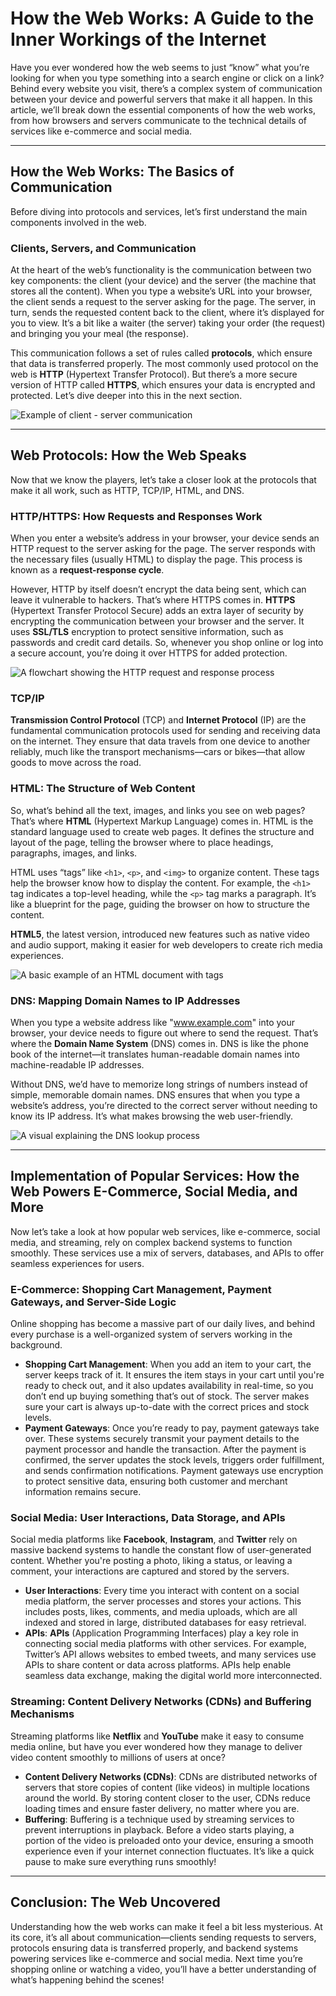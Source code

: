 # How the Web Works: A Guide to the Inner Workings of the Internet

Have you ever wondered how the web seems to just “know” what you’re looking for when you type something into a search engine or click on a link? Behind every website you visit, there’s a complex system of communication between your device and powerful servers that make it all happen. In this article, we’ll break down the essential components of how the web works, from how browsers and servers communicate to the technical details of services like e-commerce and social media.

---

## How the Web Works: The Basics of Communication

Before diving into protocols and services, let’s first understand the main components involved in the web.

### Clients, Servers, and Communication

At the heart of the web’s functionality is the communication between two key components: the client (your device) and the server (the machine that stores all the content). When you type a website’s URL into your browser, the client sends a request to the server asking for the page. The server, in turn, sends the requested content back to the client, where it’s displayed for you to view. It’s a bit like a waiter (the server) taking your order (the request) and bringing you your meal (the response).

This communication follows a set of rules called **protocols**, which ensure that data is transferred properly. The most commonly used protocol on the web is **HTTP** (Hypertext Transfer Protocol). But there’s a more secure version of HTTP called **HTTPS**, which ensures your data is encrypted and protected. Let’s dive deeper into this in the next section.

![Example of client - server communication](images/client-server-model.png)

---

## Web Protocols: How the Web Speaks

Now that we know the players, let’s take a closer look at the protocols that make it all work, such as HTTP, TCP/IP, HTML, and DNS.

### HTTP/HTTPS: How Requests and Responses Work

When you enter a website’s address in your browser, your device sends an HTTP request to the server asking for the page. The server responds with the necessary files (usually HTML) to display the page. This process is known as a **request-response cycle**.

However, HTTP by itself doesn’t encrypt the data being sent, which can leave it vulnerable to hackers. That’s where HTTPS comes in. **HTTPS** (Hypertext Transfer Protocol Secure) adds an extra layer of security by encrypting the communication between your browser and the server. It uses **SSL/TLS** encryption to protect sensitive information, such as passwords and credit card details. So, whenever you shop online or log into a secure account, you’re doing it over HTTPS for added protection.

![A flowchart showing the HTTP request and response process](images/http-request-process.png)

### TCP/IP

**Transmission Control Protocol** (TCP) and **Internet Protocol** (IP) are the fundamental communication protocols used for sending and receiving data on the internet. They ensure that data travels from one device to another reliably, much like the transport mechanisms—cars or bikes—that allow goods to move across the road.

### HTML: The Structure of Web Content

So, what’s behind all the text, images, and links you see on web pages? That’s where **HTML** (Hypertext Markup Language) comes in. HTML is the standard language used to create web pages. It defines the structure and layout of the page, telling the browser where to place headings, paragraphs, images, and links.

HTML uses “tags” like `<h1>`, `<p>`, and `<img>` to organize content. These tags help the browser know how to display the content. For example, the `<h1>` tag indicates a top-level heading, while the `<p>` tag marks a paragraph. It’s like a blueprint for the page, guiding the browser on how to structure the content.

**HTML5**, the latest version, introduced new features such as native video and audio support, making it easier for web developers to create rich media experiences.

![A basic example of an HTML document with tags](images/basic-html-structure.png)

### DNS: Mapping Domain Names to IP Addresses

When you type a website address like "www.example.com" into your browser, your device needs to figure out where to send the request. That’s where the **Domain Name System** (DNS) comes in. DNS is like the phone book of the internet—it translates human-readable domain names into machine-readable IP addresses.

Without DNS, we’d have to memorize long strings of numbers instead of simple, memorable domain names. DNS ensures that when you type a website’s address, you’re directed to the correct server without needing to know its IP address. It’s what makes browsing the web user-friendly.

![A visual explaining the DNS lookup process](images/dns-server-lookup.png)

---

## Implementation of Popular Services: How the Web Powers E-Commerce, Social Media, and More

Now let’s take a look at how popular web services, like e-commerce, social media, and streaming, rely on complex backend systems to function smoothly. These services use a mix of servers, databases, and APIs to offer seamless experiences for users.

### E-Commerce: Shopping Cart Management, Payment Gateways, and Server-Side Logic

Online shopping has become a massive part of our daily lives, and behind every purchase is a well-organized system of servers working in the background.

- **Shopping Cart Management**: When you add an item to your cart, the server keeps track of it. It ensures the item stays in your cart until you're ready to check out, and it also updates availability in real-time, so you don’t end up buying something that’s out of stock. The server makes sure your cart is always up-to-date with the correct prices and stock levels.
- **Payment Gateways**: Once you’re ready to pay, payment gateways take over. These systems securely transmit your payment details to the payment processor and handle the transaction. After the payment is confirmed, the server updates the stock levels, triggers order fulfillment, and sends confirmation notifications. Payment gateways use encryption to protect sensitive data, ensuring both customer and merchant information remains secure.

### Social Media: User Interactions, Data Storage, and APIs

Social media platforms like **Facebook**, **Instagram**, and **Twitter** rely on massive backend systems to handle the constant flow of user-generated content. Whether you're posting a photo, liking a status, or leaving a comment, your interactions are captured and stored by the servers.

- **User Interactions**: Every time you interact with content on a social media platform, the server processes and stores your actions. This includes posts, likes, comments, and media uploads, which are all indexed and stored in large, distributed databases for easy retrieval.
- **APIs**: **APIs** (Application Programming Interfaces) play a key role in connecting social media platforms with other services. For example, Twitter’s API allows websites to embed tweets, and many services use APIs to share content or data across platforms. APIs help enable seamless data exchange, making the digital world more interconnected.

### Streaming: Content Delivery Networks (CDNs) and Buffering Mechanisms

Streaming platforms like **Netflix** and **YouTube** make it easy to consume media online, but have you ever wondered how they manage to deliver video content smoothly to millions of users at once?

- **Content Delivery Networks (CDNs)**: CDNs are distributed networks of servers that store copies of content (like videos) in multiple locations around the world. By storing content closer to the user, CDNs reduce loading times and ensure faster delivery, no matter where you are.
- **Buffering**: Buffering is a technique used by streaming services to prevent interruptions in playback. Before a video starts playing, a portion of the video is preloaded onto your device, ensuring a smooth experience even if your internet connection fluctuates. It’s like a quick pause to make sure everything runs smoothly!

---

## Conclusion: The Web Uncovered

Understanding how the web works can make it feel a bit less mysterious. At its core, it’s all about communication—clients sending requests to servers, protocols ensuring data is transferred properly, and backend systems powering services like e-commerce and social media. Next time you’re shopping online or watching a video, you’ll have a better understanding of what’s happening behind the scenes!
